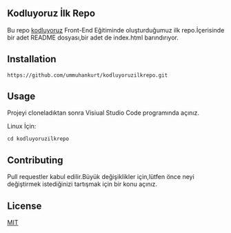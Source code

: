 ##  Kodluyoruz İlk Repo
Bu repo [kodluyoruz](https://www.kodluyoruz.org) Front-End Eğitiminde oluşturduğumuz ilk repo.İçerisinde bir adet README dosyası,bir adet de index.html barındırıyor.
##  Installation 
````
https://github.com/ummuhankurt/kodluyoruzilkrepo.git
````

##  Usage

Projeyi cloneladıktan sonra Visiual Studio Code programında açınız.

Linux İçin:
````
cd kodluyoruzilkrepo
````

##  Contributing
Pull requestler kabul edilir.Büyük değişiklikler için,lütfen önce neyi değiştirmek istediğinizi tartışmak için bir konu açınız.

##  License
[MIT](https://choosealicense.com/licenses/mit/)


 
